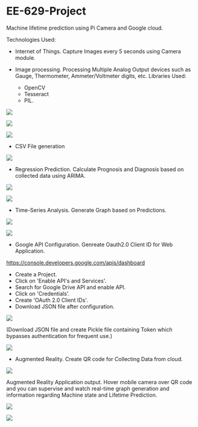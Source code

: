 # EE-629-Project
Machine lifetime prediction using Pi Camera and Google cloud.

Technologies Used:

* Internet of Things.
Capture Images every 5 seconds using Camera module.

* Image processing.
Processing Multiple Analog Output devices such as Gauge, Thermometer, Ammeter/Voltmeter digits, etc.
Libraries Used: 
  - OpenCV 
  - Tesseract
  - PIL.

<p><img src='Image_Processing/images/gauge-1.jpg' />
  
<p><img src='Image_Processing/images/screen-prompt.jpg' />
  
<p><img src='dst1.jpg' />

* CSV File generation
<p><img src='Outputs/csv.jpg' />

* Regression Prediction.
Calculate Prognosis and Diagnosis based on collected data using ARIMA.
<p><img src='Outputs/prognosis.png' />
<p><img src='Outputs/diagnosis.png' />

* Time-Series Analysis.
Generate Graph based on Predictions.
<p><img src='Outputs/op.jpg' />
<p><img src='Graph/graph2.png' />

* Google API Configuration.
Genreate Oauth2.0 Client ID for Web Application.

https://console.developers.google.com/apis/dashboard 

  - Create a Project.
  - Click on 'Enable API's and Services'.
  - Search for Google Drive API and enable API.
  - Click on 'Credentials'.
  - Create 'OAuth 2.0 Client IDs'.
  - Download JSON file after configuration.
  
<p><img src='Outputs/gapi.jpg' />
 
(Download JSON file and create Pickle file containing Token which bypasses authentication for frequent use.)
<p><img src='Outputs/pickle.jpg' />

* Augmented Reality.
Create QR code for Collecting Data from cloud.

<p><img src='Outputs/Machine1_cloud.jpg' />

Augmented Reality Application output.
Hover mobile camera over QR code and you can supervise and watch real-time graph generation and information regarding Machine state and Lifetime Prediction.
<p><img src='Outputs/1.jpeg' />
<p><img src='Outputs/2.jpeg' />
